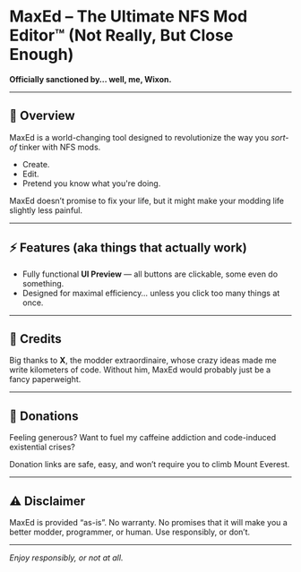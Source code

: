 # MaxEd – The Ultimate NFS Mod Editor™ (Not Really, But Close Enough)

**Officially sanctioned by… well, me, Wixon.**

---

## 📝 Overview

MaxEd is  a world-changing tool designed to revolutionize the way you *sort-of* tinker with NFS mods.

- Create.  
- Edit.  
- Pretend you know what you're doing.  

MaxEd doesn’t promise to fix your life, but it might make your modding life slightly less painful.  

---

## ⚡ Features (aka things that actually work)

- Fully functional **UI Preview** — all buttons are clickable, some even do something.  
- Designed for maximal efficiency… unless you click too many things at once.  

---

## 🤝 Credits

Big thanks to **X**, the modder extraordinaire, whose crazy ideas made me write kilometers of code. Without him, MaxEd would probably just be a fancy paperweight.  

---

## 💸 Donations

Feeling generous? Want to fuel my caffeine addiction and code-induced existential crises? 

Donation links are safe, easy, and won’t require you to climb Mount Everest.  

---

## ⚠️ Disclaimer

MaxEd is provided “as-is”. No warranty. No promises that it will make you a better modder, programmer, or human. Use responsibly, or don’t.  

---

*Enjoy responsibly, or not at all.*
